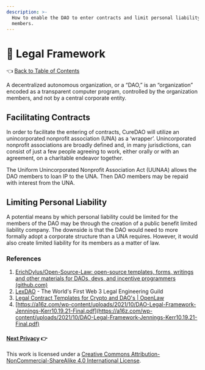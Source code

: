 ```yaml
---
description: >-
  How to enable the DAO to enter contracts and limit personal liability for DAO
  members.
---
```


# 📔 Legal Framework

👈 [Back to Table of Contents](../)

A decentralized autonomous organization, or a “DAO,” is an “organization” encoded as a transparent computer program, controlled by the organization members, and not by a central corporate entity.&#x20;

## Facilitating Contracts&#x20;

In order to facilitate the entering of contracts, CureDAO will utilize an unincorporated nonprofit association (UNA) as a ‘wrapper’.  Unincorporated nonprofit associations are broadly defined and, in many jurisdictions, can consist of just a few people agreeing to work, either orally or with an agreement, on a charitable endeavor together.&#x20;

The Uniform Unincorporated Nonprofit Association Act (UUNAA) allows the DAO members to loan IP to the UNA. Then DAO members may be repaid with interest from the UNA.&#x20;

## Limiting Personal Liability

A potential means by which personal liability could be limited for the members of the DAO may be through the creation of a public benefit limited liability company. The downside is that the DAO would need to more formally adopt a corporate structure than a UNA requires. However, it would also create limited liability for its members as a matter of law.

### References

1. [ErichDylus/Open-Source-Law: open-source templates, forms, writings and other materials for DAOs, devs, and incentive programmers (github.com)](https://github.com/ErichDylus/Open-Source-Law)
2. [LexDAO](https://www.lexdao.coop) - The World's First Web 3 Legal Engineering Guild
3. [Legal Contract Templates for Crypto and DAO's | OpenLaw](https://lib.openlaw.io/web/default/search/general)
4. [https://a16z.com/wp-content/uploads/2021/10/DAO-Legal-Framework-Jennings-Kerr10.19.21-Final.pdf](https://a16z.com/wp-content/uploads/2021/10/DAO-Legal-Framework-Jennings-Kerr10.19.21-Final.pdf)

#### [Next Privacy](9-privacy.md) 👉

This work is licensed under a [Creative Commons Attribution-NonCommercial-ShareAlike 4.0 International License](http://creativecommons.org/licenses/by-nc-sa/4.0/).
